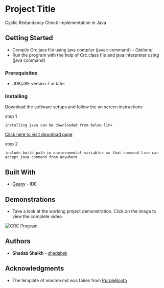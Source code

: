 # Project Title

Cyclic Redundancy Check Implementation in Java 

## Getting Started

* Compile Crc.java file using java compiler (javac command)  - *Optional*
* Run the program with the help of Crc.class file and java interpreter using (java command)

### Prerequisites

* JDK/JRE version 7 or later


### Installing

Download the software setups and follow the on screen instructions

step 1

```
installing java can be downloaded from below link 
```
[Click here to visit download page](https://www.java.com/en/download/)

step 2

```
include build path in enviornmental variables so that command line can accept java command from anywhere
```

## Built With

* [Geany](https://www.geany.org/) - IDE


## Demonstrations

* Take a look at the working project demonstration. Click on the image to view the complete video


[![CRC Program](https://i.ytimg.com/vi/59sDKKqp2P4/hqdefault.jpg)](https://youtu.be/59sDKKqp2P4)


## Authors

* **Shadab Shaikh** - [shadabsk](https://github.com/shadabsk)


## Acknowledgments

* The template of readme.md was taken from [PurpleBooth](https://github.com/PurpleBooth)


